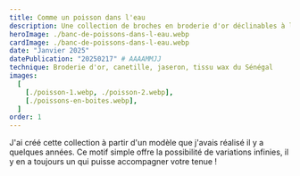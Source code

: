 ```yaml
---
title: Comme un poisson dans l'eau
description: Une collection de broches en broderie d'or déclinables à l'envi.
heroImage: ./banc-de-poissons-dans-l-eau.webp
cardImage: ./banc-de-poissons-dans-l-eau.webp
date: "Janvier 2025"
datePublication: "20250217" # AAAAMMJJ
technique: Broderie d'or, canetille, jaseron, tissu wax du Sénégal
images:
  [
    [./poisson-1.webp, ./poisson-2.webp],
    [./poissons-en-boites.webp],
  ]
order: 1
---
```


J'ai créé cette collection à partir d'un modèle que j'avais réalisé il y a quelques années. Ce motif simple offre la possibilité de variations infinies, il y en a toujours un qui puisse accompagner votre tenue !
